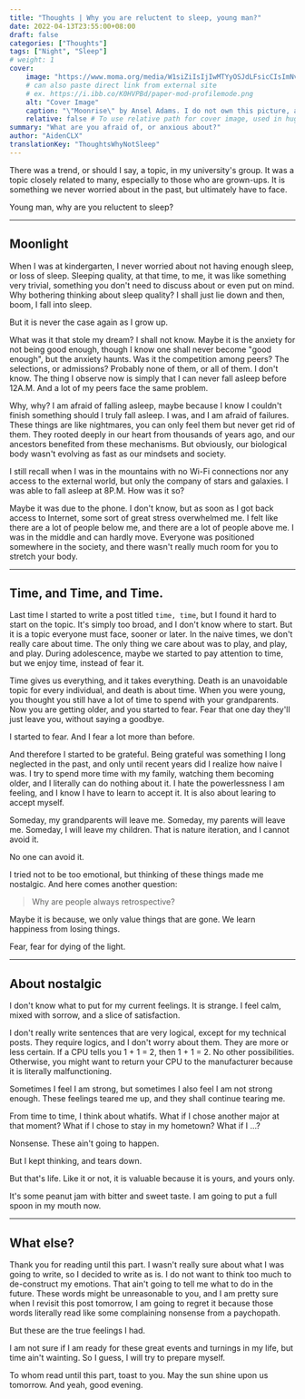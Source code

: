 ```yaml
---
title: "Thoughts | Why you are reluctent to sleep, young man?"
date: 2022-04-13T23:55:00+08:00
draft: false
categories: ["Thoughts"]
tags: ["Night", "Sleep"]
# weight: 1
cover:
    image: "https://www.moma.org/media/W1siZiIsIjIwMTYyOSJdLFsicCIsImNvbnZlcnQiLCItcXVhbGl0eSA5MCAtcmVzaXplIDIwMDB4MTQ0MFx1MDAzZSJdXQ.jpg?sha=f1acd026e3b0c7a3"
    # can also paste direct link from external site
    # ex. https://i.ibb.co/K0HVPBd/paper-mod-profilemode.png
    alt: "Cover Image"
    caption: "\"Moonrise\" by Ansel Adams. I do not own this picture, and it is used for non-commercial purposes only. If this violated your rights, please contact me and I will remove it."
    relative: false # To use relative path for cover image, used in hugo Page-bundles
summary: "What are you afraid of, or anxious about?"
author: "AidenCLX"
translationKey: "ThoughtsWhyNotSleep"
---
```


There was a trend, or should I say, a topic, in my university's group. It was a topic closely related to many, especially to those who are grown-ups. It is something we never worried about in the past, but ultimately have to face.

Young man, why are you reluctent to sleep?

---

## Moonlight

When I was at kindergarten, I never worried about not having enough sleep, or loss of sleep. Sleeping quality, at that time, to me, it was like something very trivial, something you don't need to discuss about or even put on mind. Why bothering thinking about sleep quality? I shall just lie down and then, boom, I fall into sleep.

But it is never the case again as I grow up.

What was it that stole my dream? I shall not know. Maybe it is the anxiety for not being good enough, though I know one shall never become "good enough", but the anxiety haunts. Was it the competition among peers? The selections, or admissions? Probably none of them, or all of them. I don't know. The thing I observe now is simply that I can never fall asleep before 12A.M. And a lot of my peers face the same problem.

Why, why? I am afraid of falling asleep, maybe because I know I couldn't finish something should I truly fall asleep. I was, and I am afraid of failures. These things are like nightmares, you can only feel them but never get rid of them. They rooted deeply in our heart from thousands of years ago, and our ancestors benefited from these mechanisms. But obviously, our biological body wasn't evolving as fast as our mindsets and society.

I still recall when I was in the mountains with no Wi-Fi connections nor any access to the external world, but only the company of stars and galaxies. I was able to fall asleep at 8P.M. How was it so?

Maybe it was due to the phone. I don't know, but as soon as I got back access to Internet, some sort of great stress overwhelmed me. I felt like there are a lot of people below me, and there are a lot of people above me. I was in the middle and can hardly move. Everyone was positioned somewhere in the society, and there wasn't really much room for you to stretch your body.

---

## Time, and Time, and Time.

Last time I started to write a post titled ```time, time```, but I found it hard to start on the topic. It's simply too broad, and I don't know where to start. But it is a topic everyone must face, sooner or later. In the naive times, we don't really care about time. The only thing we care about was to play, and play, and play. During adolescence, maybe we started to pay attention to time, but we enjoy time, instead of fear it.

Time gives us everything, and it takes everything. Death is an unavoidable topic for every individual, and death is about time. When you were young, you thought you still have a lot of time to spend with your grandparents. Now you are getting older, and you started to fear. Fear that one day they'll just leave you, without saying a goodbye.

I started to fear. And I fear a lot more than before.

And therefore I started to be grateful. Being grateful was something I long neglected in the past, and only until recent years did I realize how naive I was. I try to spend more time with my family, watching them becoming older, and I literally can do nothing about it. I hate the powerlessness I am feeling, and I know I have to learn to accept it. It is also about learing to accept myself.

Someday, my grandparents will leave me. Someday, my parents will leave me. Someday, I will leave my children. That is nature iteration, and I cannot avoid it.

No one can avoid it.

I tried not to be too emotional, but thinking of these things made me nostalgic. And here comes another question:

> Why are people always retrospective?

Maybe it is because, we only value things that are gone. We learn happiness from losing things.

Fear, fear for dying of the light.

---

## About nostalgic

I don't know what to put for my current feelings. It is strange. I feel calm, mixed with sorrow, and a slice of satisfaction.

I don't really write sentences that are very logical, except for my technical posts. They require logics, and I don't worry about them. They are more or less certain. If a CPU tells you 1 + 1 = 2, then 1 + 1 = 2. No other possibilities. Otherwise, you might want to return your CPU to the manufacturer because it is literally malfunctioning.

Sometimes I feel I am strong, but sometimes I also feel I am not strong enough. These feelings teared me up, and they shall continue tearing me.

From time to time, I think about whatifs. What if I chose another major at that moment? What if I chose to stay in my hometown? What if I ...?

Nonsense. These ain't going to happen.

But I kept thinking, and tears down.

But that's life. Like it or not, it is valuable because it is yours, and yours only.

It's some peanut jam with bitter and sweet taste. I am going to put a full spoon in my mouth now.

---

## What else?

Thank you for reading until this part. I wasn't really sure about what I was going to write, so I decided to write as is. I do not want to think too much to de-construct my emotions. That ain't going to tell me what to do in the future. These words might be unreasonable to you, and I am pretty sure when I revisit this post tomorrow, I am going to regret it because those words literally read like some complaining nonsense from a paychopath.

But these are the true feelings I had.

I am not sure if I am ready for these great events and turnings in my life, but time ain't wainting. So I guess, I will try to prepare myself.

To whom read until this part, toast to you. May the sun shine upon us tomorrow. And yeah, good evening.
